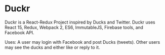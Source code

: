 # Duckr
Duckr is a React-Redux Project inspired by Ducks and Twitter. Duckr uses React 15, Redux, Webpack 2, ES6, ImmutableJS, Firebase tools, and Facebook API.

Uses:
A user may login with Facebook and post Ducks (tweets). Other users may see the ducks and either like or reply to it. 
